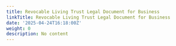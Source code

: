 ```yaml
---
title: Revocable Living Trust Legal Document for Business
linkTitle: Revocable Living Trust Legal Document for Business
date: '2025-04-24T16:18:00Z'
weight: 0
description: No content
---
```




